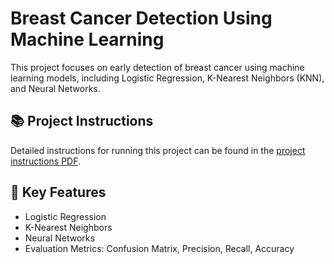 # Breast Cancer Detection Using Machine Learning

This project focuses on early detection of breast cancer using machine learning models, including Logistic Regression, K-Nearest Neighbors (KNN), and Neural Networks.

## 📚 Project Instructions
Detailed instructions for running this project can be found in the [project instructions PDF](./Readme.pdf).

## 🚀 Key Features
- Logistic Regression
- K-Nearest Neighbors
- Neural Networks
- Evaluation Metrics: Confusion Matrix, Precision, Recall, Accuracy
